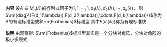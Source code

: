 **内容**
设$A\in M_n(K)$的行列式因子为$1,1,\cdots,1,d_1(\lambda),d_2(\lambda),\cdots,d_k(\lambda)$，
则$\rm{diag}\{F(d_1(\lambda)),F(d_2(\lambda)),\cdots,F(d_k(\lambda))\}$称为$A$的有理标准型或$\rm{Frobenius}$标准型
其中$F(d_i(\lambda))$称为有理标准块

**说明**
由观察得: $\rm{Frobenius}$标准型其实是一个分块对角阵，分块对角阵的极小多项式
